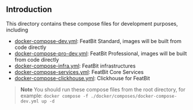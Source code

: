 ## Introduction

This directory contains these compose files for development purposes, including

- [docker-compose-dev.yml](docker-compose-dev.yml): FeatBit Standard, images will be built from code directly
- [docker-compose-pro-dev.yml](docker-compose-pro-dev.yml): FeatBit Professional, images will be built from code
  directly
- [docker-compose-infra.yml](docker-compose-infra.yml): FeatBit infrastructures
- [docker-compose-services.yml](docker-compose-services.yml): FeatBit Core Services
- [docker-compose-clickhouse.yml](docker-compose-clickhouse.yml): Clickhouse for FeatBit

> **Note**
> You should run these compose files from the root directory, for
> example: `docker compose -f ./docker/composes/docker-compose-dev.yml up -d`